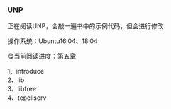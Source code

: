 ### UNP  

正在阅读UNP，会敲一遍书中的示例代码，但会进行修改  

操作系统：Ubuntu16.04、18.04  

😋当前阅读进度：第五章  

1、introduce  
2、lib  
3、libfree  
4、tcpcliserv  
